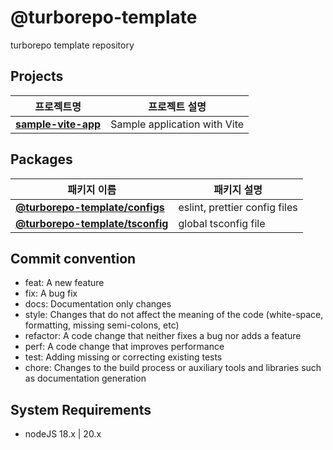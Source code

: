 # @turborepo-template

turborepo template repository

## Projects

| 프로젝트명                                              | 프로젝트 설명                |
| ------------------------------------------------------- | ---------------------------- |
| [**sample-vite-app**](./apps/sample-vite-app/README.md) | Sample application with Vite |

## Packages

| 패키지 이름                                                       | 패키지 설명                   |
| ----------------------------------------------------------------- | ----------------------------- |
| [**@turborepo-template/configs**](./packages/configs/README.md)   | eslint, prettier config files |
| [**@turborepo-template/tsconfig**](./packages/tsconfig/README.md) | global tsconfig file          |

## Commit convention

- feat: A new feature
- fix: A bug fix
- docs: Documentation only changes
- style: Changes that do not affect the meaning of the code (white-space, formatting, missing semi-colons, etc)
- refactor: A code change that neither fixes a bug nor adds a feature
- perf: A code change that improves performance
- test: Adding missing or correcting existing tests
- chore: Changes to the build process or auxiliary tools and libraries such as documentation generation

## System Requirements

- nodeJS 18.x | 20.x
